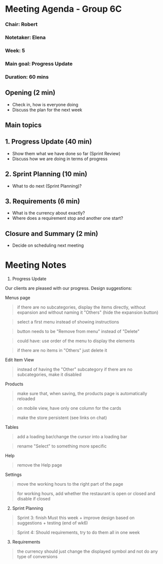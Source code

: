 # Meeting Agenda - Group 6C

### Chair: Robert

### Notetaker: Elena

### Week: 5

### Main goal: Progress Update

### Duration: 60 mins

## **Opening** (2 min)

- Check in, how is everyone doing
- Discuss the plan for the next week

## **Main topics**

## 1. Progress Update (40 min)

- Show them what we have done so far (Sprint Review)
- Discuss how we are doing in terms of progress

## 2. Sprint Planning (10 min)

- What to do next (Sprint Planning)?

## 3. Requirements (6 min)

- What is the currency about exactly?
- Where does a requirement stop and another one start?

## **Closure and Summary** (2 min)

- Decide on scheduling next meeting

# Meeting Notes

1. Progress Update

Our clients are pleased with our progress. Design suggestions:


Menus page
> if there are no subcategories, display the items directly, without expansion and without naming it "Others" (hide the expansion button)

> select a first menu instead of showing instructions

> button needs to be "Remove from menu" instead of "Delete"

> could have: use order of the menu to display the elements

> if there are no items in "Others" just delete it

Edit Item View
> instead of having the "Other" subcategory if there are no subcategories, make it disabled

Products
> make sure that, when saving, the products page is automatically reloaded

> on mobile view, have only one column for the cards

> make the store persistent (see links on chat)

Tables
> add a loading bar/change the cursor into a loading bar

> rename "Select" to something more specific

Help
> remove the Help page 

Settings
> move the working hours to the right part of the page

> for working hours, add whether the restaurant is open or closed and disable if closed

2. Sprint Planning

> Sprint 3: finish Must this week + improve design based on suggestions + testing (end of wk6)

> Sprint 4: Should requirements, try to do them all in one week

3. Requirements

> the currency should just change the displayed symbol and not do any type of conversions


